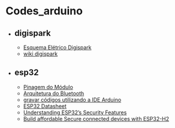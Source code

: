# Codes_arduino



- ## digispark
  - [Esquema Elétrico Digispark](https://d229kd5ey79jzj.cloudfront.net/1016/DigisparkSchematic.pdf)
  - [wiki digispark]([wiki/digispark](https://digistump.com/wiki/digispark)https://digistump.com/wiki/digispark)
- ## esp32
  - [Pinagem do Módulo](https://d229kd5ey79jzj.cloudfront.net/1013/ESP32-Pinout.jpg)
  - [Arquitetura do Bluetooth](https://d229kd5ey79jzj.cloudfront.net/1013/esp32_bluetooth_architecture_en.pdf)
  - [gravar códigos utilizando a IDE Arduino](https://github.com/espressif/arduino-esp32#installation-instructions)
  - [ESP32 Datasheet](https://d229kd5ey79jzj.cloudfront.net/1013/esp32_datasheet_en.pdf)
  - [Understanding ESP32’s Security Features](https://blog.espressif.com/understanding-esp32s-security-features-14483e465724)
  - [Build affordable Secure connected devices with ESP32-H2](https://blog.espressif.com/build-affordable-secure-connected-devices-with-esp32-h2-b8d542df8cb4)
